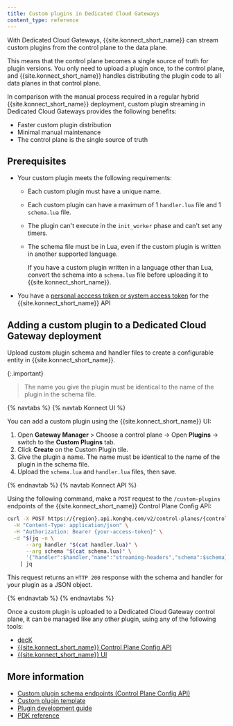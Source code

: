 ```yaml
---
title: Custom plugins in Dedicated Cloud Gateways
content_type: reference
---
```


With Dedicated Cloud Gateways, {{site.konnect_short_name}} can stream custom plugins from the control plane to the data plane.

This means that the control plane becomes a single source of truth for plugin versions. You only need to upload a plugin once, to the control plane, and {{site.konnect_short_name}} handles distributing the plugin code to all data planes in that control plane.

In comparison with the manual process required in a regular hybrid {{site.konnect_short_name}} deployment, custom plugin streaming in Dedicated Cloud Gateways provides the following benefits:
* Faster custom plugin distribution
* Minimal manual maintenance
* The control plane is the single source of truth

## Prerequisites

* Your custom plugin meets the following requirements:
  * Each custom plugin must have a unique name.
  * Each custom plugin can have a maximum of 1 `handler.lua` file and 1 `schema.lua` file.
  * The plugin can't execute in the `init_worker` phase and can't set any timers.
  * The schema file must be in Lua, even if the custom plugin is written in another supported language.

      If you have a custom plugin written in a language other than Lua, convert the schema 
  into a `schema.lua` file before uploading it to {{site.konnect_short_name}}.

* You have a [personal acccess token or system access token](/konnect/org-management/access-tokens) for the {{site.konnect_short_name}} API

## Adding a custom plugin to a Dedicated Cloud Gateway deployment

Upload custom plugin schema and handler files to create a configurable entity in {{site.konnect_short_name}}.

{:.important}
> The name you give the plugin must be identical to the name of the plugin in the schema file.

{% navtabs %}
{% navtab Konnect UI %}

You can add a custom plugin using the {{site.konnect_short_name}} UI:

1. Open **Gateway Manager** > Choose a control plane -> Open **Plugins** -> switch to the **Custom Plugins** tab.
1. Click **Create** on the Custom Plugin tile.
1. Give the plugin a name.
   The name must be identical to the name of the plugin in the schema file.
1. Upload the `schema.lua` and `handler.lua` files, then save.

{% endnavtab %}
{% navtab Konnect API %}

Using the following command, make a `POST` request to the `/custom-plugins` endpoints of the {{site.konnect_short_name}} Control Plane Config API:

```sh
curl -X POST https://{region}.api.konghq.com/v2/control-planes/{control-plane-id}/core-entities/custom-plugins \
  -H "Content-Type: application/json" \
  -H "Authorization: Bearer {your-access-token}" \
  -d "$(jq -n \
      --arg handler "$(cat handler.lua)" \
      --arg schema "$(cat schema.lua)" \
      '{"handler":$handler,"name":"streaming-headers","schema":$schema}')" \
    | jq
```

This request returns an `HTTP 200` response with the schema and handler for your plugin as a JSON object.

{% endnavtab %}
{% endnavtabs %}

Once a custom plugin is uploaded to a Dedicated Cloud Gateway control plane, it can be managed like any other plugin, using any of the following tools:
* [decK](/konnect/gateway-manager/declarative-config/)
* [{{site.konnect_short_name}} Control Plane Config API](https://docs.konghq.com/konnect/api/control-plane-configuration/latest/#/operations/list-custom-plugin)
* [{{site.konnect_short_name}} UI](https://cloud.konghq.com/)

## More information

* [Custom plugin schema endpoints (Control Plane Config API)](/konnect/api/control-plane-configuration/latest/#/Custom%20Plugin%20Schemas)
* [Custom plugin template](https://github.com/Kong/kong-plugin)
* [Plugin development guide](/gateway/latest/plugin-development/)
* [PDK reference](/gateway/latest/plugin-development/pdk/)
